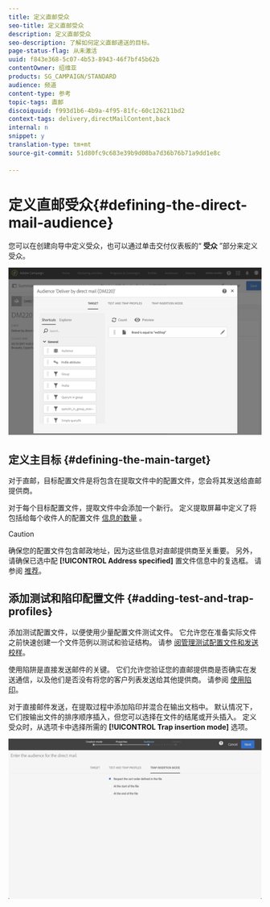 ```yaml
---
title: 定义直邮受众
seo-title: 定义直邮受众
description: 定义直邮受众
seo-description: 了解如何定义直邮递送的目标。
page-status-flag: 从未激活
uuid: f843e368-5c07-4b53-8943-46f7bf45b62b
contentOwner: 绍维亚
products: SG_CAMPAIGN/STANDARD
audience: 频道
content-type: 参考
topic-tags: 直邮
discoiquuid: f993d1b6-4b9a-4f95-81fc-60c126211bd2
context-tags: delivery,directMailContent,back
internal: n
snippet: y
translation-type: tm+mt
source-git-commit: 51d80fc9c683e39b9d08ba7d36b76b71a9dd1e8c

---
```



# 定义直邮受众{#defining-the-direct-mail-audience}

您可以在创建向导中定义受众，也可以通过单击交付仪表板的“ **受众** ”部分来定义受众。

![](assets/direct_mail_15.png)

## 定义主目标 {#defining-the-main-target}

对于直邮，目标配置文件是将包含在提取文件中的配置文件，您会将其发送给直邮提供商。

对于每个目标配置文件，提取文件中会添加一个新行。 定义提取屏幕中定义了将包括给每个收件人的配置文件 [信息的数量](#defining-the-extraction) 。

>[!CAUTION]
>
>确保您的配置文件包含邮政地址，因为这些信息对直邮提供商至关重要。 另外，请确保已选中配 **[!UICONTROL Address specified]** 置文件信息中的复选框。 请参阅 [推荐](../../channels/using/about-direct-mail.md#recommendations)。

## 添加测试和陷印配置文件 {#adding-test-and-trap-profiles}

添加测试配置文件，以便使用少量配置文件测试文件。 它允许您在准备实际文件之前快速创建一个文件范例以测试和验证结构。 请参 [阅管理测试配置文件和发送校样](../../sending/using/managing-test-profiles-and-sending-proofs.md)。

使用陷阱是直接发送邮件的关键。 它们允许您验证您的直邮提供商是否确实在发送通信，以及他们是否没有将您的客户列表发送给其他提供商。 请参阅 [使用陷印](../../sending/using/managing-test-profiles-and-sending-proofs.md#using-traps)。

对于直接邮件发送，在提取过程中添加陷印并混合在输出文档中。 默认情况下，它们按输出文件的排序顺序插入，但您可以选择在文件的结尾或开头插入。 定义受众时，从选项卡中选择所需的 **[!UICONTROL Trap insertion mode]** 选项。

![](assets/direct_mail_trap_insertion_mode.png)
